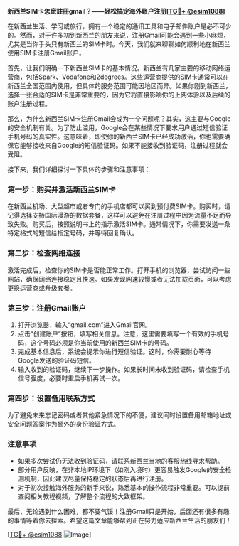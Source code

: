 **新西兰SIM卡怎麽註冊gmail？——轻松搞定海外账户注册[[TG💪+ @esim1088](https://t.me/s/esim1088)]**

在新西兰生活、学习或旅行，拥有一个稳定的通讯工具和电子邮件账户是必不可少的。然而，对于许多初到新西兰的朋友来说，注册Gmail可能会遇到一些小麻烦，尤其是当你手头只有新西兰的SIM卡时。今天，我们就来聊聊如何顺利地在新西兰使用SIM卡注册Gmail账户。

首先，让我们明确一下新西兰SIM卡的基本情况。新西兰有几家主要的移动网络运营商，包括Spark、Vodafone和2degrees。这些运营商提供的SIM卡通常可以在新西兰全国范围内使用，但具体的服务范围可能因地区而异。如果你刚到新西兰，选择一张合适的SIM卡是非常重要的，因为它将直接影响你的上网体验以及后续的账户注册过程。

那么，为什么新西兰SIM卡注册Gmail会成为一个问题呢？其实，这主要与Google的安全机制有关。为了防止滥用，Google会在某些情况下要求用户通过短信验证手机号码的真实性。这意味着，即使你的新西兰SIM卡已经成功激活，你也需要确保它能够接收来自Google的短信验证码。如果不能接收到验证码，注册过程就会受阻。

接下来，我们详细探讨一下具体的步骤和注意事项：

### 第一步：购买并激活新西兰SIM卡

在新西兰机场、大型超市或者专门的手机店都可以买到预付费SIM卡。购买时，请记得选择支持国际漫游的数据套餐，这样可以避免在注册过程中因为流量不足而导致失败。购买后，按照说明书上的指示激活SIM卡。通常情况下，你需要发送一条特定格式的短信给指定号码，并等待回复确认。

### 第二步：检查网络连接

激活完成后，检查你的SIM卡是否能正常工作。打开手机的浏览器，尝试访问一些网站，确保网络连接稳定且快速。如果发现网速较慢或者无法加载页面，可以考虑更换运营商或升级套餐。

### 第三步：注册Gmail账户

1. 打开浏览器，输入“gmail.com”进入Gmail官网。
2. 点击“创建账户”按钮，填写相关信息。注意，这里需要填写一个有效的手机号码，这个号码必须是你当前使用的新西兰SIM卡的号码。
3. 完成基本信息后，系统会提示你进行短信验证。这时，你需要耐心等待Google发送的验证码短信。
4. 输入收到的验证码，继续下一步操作。如果长时间未收到验证码，请检查手机信号强度，必要时重启手机再试一次。

### 第四步：设置备用联系方式

为了避免未来忘记密码或者其他紧急情况下的不便，建议同时设置备用邮箱地址或安全问题答案作为额外的身份验证方式。

### 注意事项

- 如果多次尝试仍无法收到验证码，请联系新西兰当地的客服热线寻求帮助。
- 部分用户反映，在非本地IP环境下（如刚入境时）更容易触发Google的安全检测机制，因此建议尽量保持稳定的状态后再进行注册。
- 对于初次接触海外服务的新手来说，熟悉基本的操作流程非常重要。可以提前查阅相关教程视频，了解整个流程的大致框架。

最后，无论遇到什么困难，都不要气馁！注册Gmail只是开始，后面还有很多有趣的事情等着你去探索。希望这篇文章能够帮到正在努力适应新西兰生活的朋友们！

[[TG💪+ @esim1088](https://t.me/s/esim1088) ![Image](https://i.postimg.cc/4NQfJmqS/Snipaste-2025-05-13-00-14-12.png)]